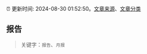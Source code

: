 :alarm_clock: 更新时间: 2024-08-30 01:52:50。[文章来源](/README.md)、[文章分类](/TAGS.md)

## 报告


> 关键字：`报告`、`月报`



